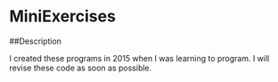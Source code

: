 # MiniExercises

##Description

I created these programs in 2015 when I was learning to program. I will revise these code as soon as possible.
